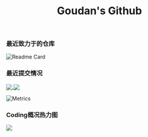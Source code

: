 <h1 align="center">Goudan's Github</h1> 
<br>

<!---
null-goudan/null-goudan is a ✨ special ✨ repository because its `README.md` (this file) appears on your GitHub profile.
You can click the Preview link to take a look at your changes.
--->
<h3> 最近致力于的仓库 </h3>

![Readme Card](https://github-readme-stats.vercel.app/api/pin/?username=null-goudan&repo=StatisticalLearningMethod)

<h3>最近提交情况</h3>
<a href="https://github.com/null-goudan">
  <img align="center" src="https://github-readme-stats.vercel.app/api?username=null-goudan&show_icons=true&count_private=true&custom_title=狗蛋" />
</a>
<a href="https://github.com/null-goudan">
  <img align="center" src="https://github-readme-stats.vercel.app/api/top-langs/?username=null-goudan&layout=compact&card_width=450" />
</a>


![Metrics](https://metrics.lecoq.io/null-goudan?template=classic&base.header=0&base.activity=0&base.community=0&base.repositories=0&base.metadata=0&habits=1&isocalendar=1&languages=1&isocalendar.duration=half-year&languages.limit=8&languages.threshold=0%25&languages.colors=github&languages.sections=most-used&languages.indepth=false&languages.analysis.timeout=15&languages.categories=markup%2C%20programming&languages.recent.categories=markup%2C%20programming&languages.recent.load=300&languages.recent.days=14&habits.from=200&habits.days=14&habits.facts=true&habits.charts=false&habits.charts.type=classic&habits.trim=false&config.timezone=Asia%2FShanghai)
<h3>Coding概况热力图</h3>
<img src="https://activity-graph.herokuapp.com/graph?username=null-goudan&theme=github&custom_title=Goudan's">
